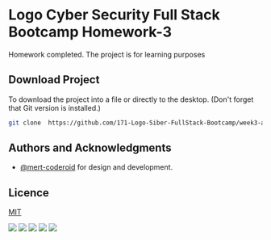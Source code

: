 


# Logo Cyber Security Full Stack Bootcamp Homework-3

Homework completed. The project is for learning purposes

##  Download Project

To download the project into a file or directly to the desktop. (Don't forget that Git version is installed.)
```bash 
git clone  https://github.com/171-Logo-Siber-FullStack-Bootcamp/week3-assignment-mert-coderoid.git
```
    
## Authors and Acknowledgments

- [@mert-coderoid](https://www.github.com/mert-coderoid) for design and development.

  
## Licence

[MIT](https://choosealicense.com/licenses/mit/)
  


![](https://cdn.discordapp.com/attachments/922810114958831647/944902558202339358/Ekran_goruntusu_2022-02-20_132404.png)
![](https://cdn.discordapp.com/attachments/922810114958831647/944902557338325022/Ekran_goruntusu_2022-02-20_132328.png)
![](https://cdn.discordapp.com/attachments/922810114958831647/944902558017810493/Ekran_goruntusu_2022-02-20_132349.png)
![](https://cdn.discordapp.com/attachments/922810114958831647/944902557527060511/Ekran_goruntusu_2022-02-20_132339.png)
![](https://media.discordapp.net/attachments/922810114958831647/944902557149560842/Ekran_goruntusu_2022-02-20_132307.png?width=479&height=671)

